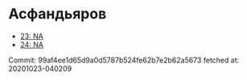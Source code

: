 # Асфандьяров
- [23: NA](23.md)
- [24: NA](24.md)

Commit: 99af4ee1d65d9a0d5787b524fe62b7e2b62a5673
 fetched at: 20201023-040209
